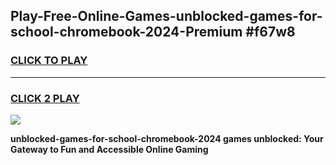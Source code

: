 
## Play-Free-Online-Games-unblocked-games-for-school-chromebook-2024-Premium #f67w8
<h3>
<a href="https://premium.freeplayer.one?title=unblocked-games-for-school-chromebook-2024&ref=8M">CLICK TO PLAY</a></h3>
<hr>

<h3>
<a href="https://premium.freeplayer.one?title=unblocked-games-for-school-chromebook-2024&ref=8M">CLICK 2 PLAY</a>
  
</h3>

<a href="https://premium.freeplayer.one?title=unblocked-games-for-school-chromebook-2024&ref=8M"><img src="https://clearcache.store/games.png"></a>


**unblocked-games-for-school-chromebook-2024 games unblocked: Your Gateway to Fun and Accessible Online Gaming**
